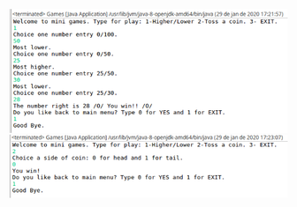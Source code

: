 <img src="https://github.com/LukasGaedicke/Programming-Challenges-v1.4/blob/master/challenges/01-HigherLowerHeadsTails/assets/01.png">
<img src="https://github.com/LukasGaedicke/Programming-Challenges-v1.4/blob/master/challenges/01-HigherLowerHeadsTails/assets/02.png">
